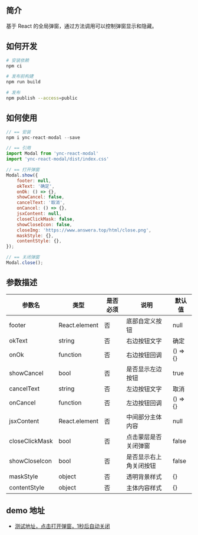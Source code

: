 ## 简介

基于 React 的全局弹窗，通过方法调用可以控制弹窗显示和隐藏。

## 如何开发

```bash
# 安装依赖
npm ci

# 发布前构建
npm run build

# 发布
npm publish --access=public
```

## 如何使用

```js
// == 安装
npm i ync-react-modal --save

// == 引用
import Modal from 'ync-react-modal'
import 'ync-react-modal/dist/index.css'

// == 打开弹窗
Modal.show({
    footer: null,
    okText: '确定',
    onOk: () => {},
    showCancel: false,
    cancelText: '取消',
    onCancel: () => {},
    jsxContent: null,
    closeClickMask: false,
    showCloseIcon: false,
    closeImg: 'https://www.answera.top/html/close.png',
    maskStyle: {},
    contentStyle: {},
});

// == 关闭弹窗
Modal.close();
```

## 参数描述
| 参数名 | 类型  | 是否必须 | 说明  |  默认值 |
| --- | --- | ---- | --- | --- |
| footer | React.element | 否 | 底部自定义按钮 | null |
| okText | string | 否 | 右边按钮文字 | 确定 |
| onOk | function | 否 | 右边按钮回调 | () => {} |
| showCancel | bool | 否 | 是否显示左边按钮 | true |
| cancelText | string | 否 | 左边按钮文字 | 取消 |
| onCancel | function | 否 | 左边按钮回调 | () => {} |
| jsxContent | React.element | 否 | 中间部分主体内容 | null |
| closeClickMask | bool | 否 | 点击蒙层是否关闭弹窗| false |
| showCloseIcon | bool | 否 | 是否显示右上角关闭按钮 | false |
| maskStyle | object | 否 | 透明背景样式 | {} |
| contentStyle | object | 否 | 主体内容样式 | {} |

## demo 地址

- [测试地址，点击打开弹窗，1秒后自动关闭](https://answera.top/react/modal)
